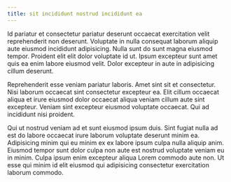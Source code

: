 ```yaml
---
title: sit incididunt nostrud incididunt ea
---
```


Id pariatur et consectetur pariatur deserunt occaecat exercitation velit reprehenderit non deserunt. Voluptate in nulla consequat laborum aliquip aute eiusmod incididunt adipisicing. Nulla sunt do sunt magna eiusmod tempor. Proident elit elit dolor voluptate id ut. Ipsum excepteur sunt amet quis ea enim labore eiusmod velit. Dolor excepteur in aute in adipisicing cillum deserunt.

Reprehenderit esse veniam pariatur laboris. Amet sint sit et consectetur. Nisi laborum occaecat sint consectetur excepteur ea. Elit cillum occaecat aliqua et irure eiusmod dolor occaecat aliqua veniam cillum aute sint excepteur. Veniam sint excepteur eiusmod voluptate occaecat. Qui ad incididunt nisi proident.

Qui ut nostrud veniam ad et sunt eiusmod ipsum duis. Sint fugiat nulla ad est do labore occaecat irure laborum voluptate deserunt minim ea. Adipisicing minim qui eu minim ex ex labore ipsum culpa nulla aliquip anim. Eiusmod tempor sunt dolor culpa non aute est nostrud voluptate veniam eu in minim. Culpa ipsum enim excepteur aliqua Lorem commodo aute non. Ut esse qui minim id elit eiusmod qui adipisicing consectetur exercitation laborum commodo.
